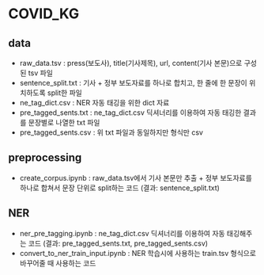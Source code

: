 # COVID_KG

## data
- raw_data.tsv : press(보도사), title(기사제목), url, content(기사 본문)으로 구성된 tsv 파일
- sentence_split.txt : 기사 + 정부 보도자료를 하나로 합치고, 한 줄에 한 문장이 위치하도록 split한 파일
- ne_tag_dict.csv : NER 자동 태깅을 위한 dict 자료
- pre_tagged_sents.txt : ne_tag_dict.csv 딕셔너리를 이용하여 자동 태깅한 결과를 문장별로 나열한 txt 파일
- pre_tagged_sents.csv : 위 txt 파일과 동일하지만 형식만 csv

## preprocessing
- create_corpus.ipynb : raw_data.tsv에서 기사 본문만 추출 + 정부 보도자료를 하나로 합쳐서 문장 단위로 split하는 코드 (결과: sentence_split.txt)

## NER
- ner_pre_tagging.ipynb : ne_tag_dict.csv 딕셔너리를 이용하여 자동 태깅해주는 코드 (결과: pre_tagged_sents.txt, pre_tagged_sents.csv)
- convert_to_ner_train_input.ipynb : NER 학습시에 사용하는 train.tsv 형식으로 바꾸어줄 때 사용하는 코드
